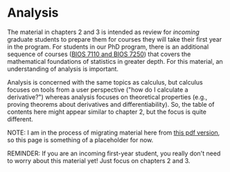 # Analysis

The material in chapters 2 and 3 is intended as review for *incoming* graduate students to prepare them for courses they will take their first year in the program. For students in our PhD program, there is an additional sequence of courses ([BIOS 7110 and BIOS 7250](https://catalog.registrar.uiowa.edu/courses/bios/)) that covers the mathematical foundations of statistics in greater depth. For this material, an understanding of analysis is important.

Analysis is concerned with the same topics as calculus, but calculus focuses on tools from a user perspective ("how do I calculate a derivative?") whereas analysis focuses on theoretical properties (e.g., proving theorems about derivatives and differentiability). So, the table of contents here might appear similar to chapter 2, but the focus is quite different.

NOTE: I am in the process of migrating material here from [this pdf version](https://myweb.uiowa.edu/pbreheny/7110/wiki/pdf/proofs.pdf), so this page is something of a placeholder for now.

REMINDER: If you are an incoming first-year student, you really don't need to worry about this material yet! Just focus on chapters 2 and 3.
